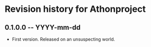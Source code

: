 # Revision history for Athonproject

## 0.1.0.0 -- YYYY-mm-dd

* First version. Released on an unsuspecting world.
